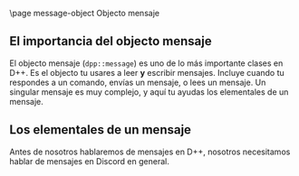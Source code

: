 \page message-object Objecto mensaje

## El importancia del objecto mensaje

El objecto mensaje (`dpp::message`) es uno de lo más importante clases en D++. Es el objecto tu usares a leer **y** escribir mensajes. Incluye cuando tu respondes a un comando, envías un mensaje, o lees un mensaje. Un singular mensaje es muy complejo, y aquí tu ayudas los elementales de un mensaje.

## Los elementales de un mensaje

Antes de nosotros hablaremos de mensajes en D++, nosotros necesitamos hablar de mensajes en Discord en general.

### 